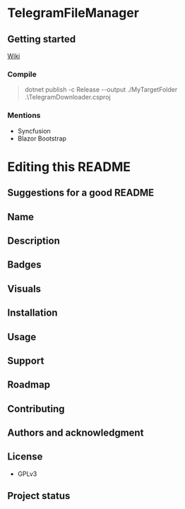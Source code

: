 # TelegramFileManager


## Getting started
[Wiki](https://github.com/mateof/TelegramFileManager/wiki)


### Compile

> dotnet publish -c Release --output ./MyTargetFolder .\TelegramDownloader.csproj

### Mentions

- Syncfusion
- Blazor Bootstrap


# Editing this README

## Suggestions for a good README

## Name

## Description

## Badges

## Visuals

## Installation


## Usage


## Support


## Roadmap


## Contributing


## Authors and acknowledgment


## License
- GPLv3

## Project status
